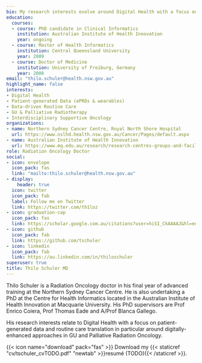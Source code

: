 ```yaml
---
bio: My research interests evolve around Digital Health with a focus on patient-generated data and routine care translation in particular around digitally-enhanced approaches in Genitourinary and Palliative Radiation Oncology.
education:
  courses:
  - course: PhD candidate in Clinical Informatics
    institution: Australian Institute of Health Innovation
    year: ongoing
  - course: Master of Health Informatics
    institution: Central Queensland University
    year: 2009
  - course: Doctor of Medicine
    institution: University of Freiburg, Germany
    year: 2008
email: "thilo.schuler@health.nsw.gov.au"
highlight_name: false
interests:
- Digital Health
- Patient-generated Data (ePROs & wearables)
- Data-driven Routine Care
- GU & Palliative Radiotherapy
- Interdisciplinary Supportive Oncology
organizations:
- name: Northern Sydney Cancer Centre, Royal North Shore Hospital
  url: https://www.nslhd.health.nsw.gov.au/Cancer/Pages/default.aspx
- name: Australian Institute of Health Innovation
  url: https://www.mq.edu.au/research/research-centres-groups-and-facilities/healthy-people/centres/australian-institute-of-health-innovation/aihi-research-centres/health-informatics
role: Radiation Oncology Doctor
social:
- icon: envelope
  icon_pack: fas
  link: "mailto:thilo.schuler@health.nsw.gov.au"
- display:
    header: true
  icon: twitter
  icon_pack: fab
  label: Follow me on Twitter
  link: https://twitter.com/th1loz
- icon: graduation-cap
  icon_pack: fas
  link: https://scholar.google.com.au/citations?user=hiSI_CkAAAAJ&hl=en
- icon: github
  icon_pack: fab
  link: https://github.com/tschuler
- icon: linkedin
  icon_pack: fab
  link: https://au.linkedin.com/in/thiloschuler
superuser: true
title: Thilo Schuler MD
---
```


Thilo Schuler is a Radiation Oncology doctor in his final year of advanced training at the Northern Sydney Cancer Centre. He is also undertaking a PhD at the Centre for Health Informatics located in the Australian Institute of Health Innovation at Macquarie University. His PhD supervisors are Prof Enrico Coiera, Prof Thomas Eade and A/Prof Blanca Gallego.

His research interests relate to Digital Health with a focus on patient-generated data and routine care translation in particular around digitally-enhanced approaches in GU and Palliative Radiation Oncology.

{{< icon name="download" pack="fas" >}} Download my {{< staticref "cv/tschuler_cvTODO.pdf" "newtab" >}}resumé (TODO){{< /staticref >}}.
